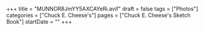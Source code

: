 +++
title = "MUNNOR8JmYY5AXCAYeRi.avif"
draft = false
tags = ["Photos"]
categories = ["Chuck E. Cheese's"]
pages = ["Chuck E. Cheese's Sketch Book"]
startDate = ""
+++
